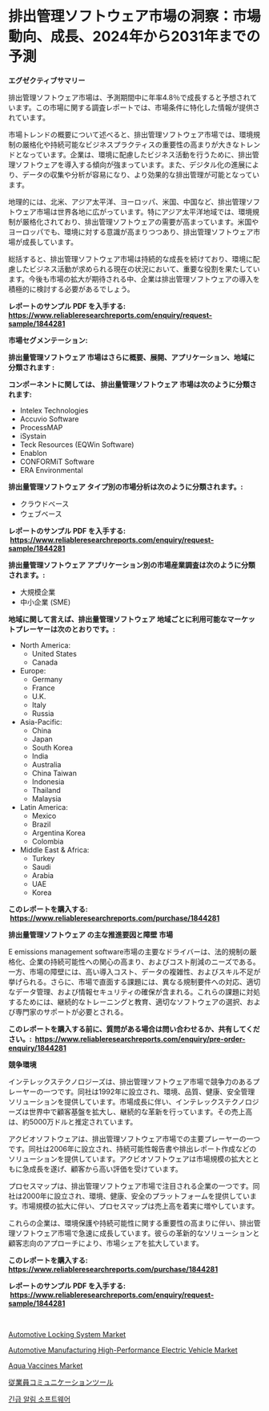 <p><h1>排出管理ソフトウェア市場の洞察：市場動向、成長、2024年から2031年までの予測</h1></p><p><strong>エグゼクティブサマリー</strong></p>
<p><p>排出管理ソフトウェア市場は、予測期間中に年率4.8％で成長すると予想されています。この市場に関する調査レポートでは、市場条件に特化した情報が提供されています。</p><p>市場トレンドの概要について述べると、排出管理ソフトウェア市場では、環境規制の厳格化や持続可能なビジネスプラクティスの重要性の高まりが大きなトレンドとなっています。企業は、環境に配慮したビジネス活動を行うために、排出管理ソフトウェアを導入する傾向が強まっています。また、デジタル化の進展により、データの収集や分析が容易になり、より効果的な排出管理が可能となっています。</p><p>地理的には、北米、アジア太平洋、ヨーロッパ、米国、中国など、排出管理ソフトウェア市場は世界各地に広がっています。特にアジア太平洋地域では、環境規制が厳格化されており、排出管理ソフトウェアの需要が高まっています。米国やヨーロッパでも、環境に対する意識が高まりつつあり、排出管理ソフトウェア市場が成長しています。</p><p>総括すると、排出管理ソフトウェア市場は持続的な成長を続けており、環境に配慮したビジネス活動が求められる現在の状況において、重要な役割を果たしています。今後も市場の拡大が期待される中、企業は排出管理ソフトウェアの導入を積極的に検討する必要があるでしょう。</p></p>
<p><strong>レポートのサンプル PDF を入手する: <a href="https://www.reliableresearchreports.com/enquiry/request-sample/1844281">https://www.reliableresearchreports.com/enquiry/request-sample/1844281</a></strong></p>
<p><strong>市場セグメンテーション:</strong></p>
<p><strong> 排出量管理ソフトウェア 市場はさらに概要、展開、アプリケーション、地域に分類されます :</strong></p>
<p><strong>コンポーネントに関しては、 排出量管理ソフトウェア 市場は次のように分類されます: &nbsp;</strong></p>
<p><ul><li>Intelex Technologies</li><li>Accuvio Software</li><li>ProcessMAP</li><li>iSystain</li><li>Teck Resources (EQWin Software)</li><li>Enablon</li><li>CONFORMiT Software</li><li>ERA Environmental</li></ul></p>
<p><strong> 排出量管理ソフトウェア タイプ別の市場分析は次のように分類されます。:</strong></p>
<p><ul><li>クラウドベース</li><li>ウェブベース</li></ul></p>
<p><strong>レポートのサンプル PDF を入手する: &nbsp;<a href="https://www.reliableresearchreports.com/enquiry/request-sample/1844281">https://www.reliableresearchreports.com/enquiry/request-sample/1844281</a></strong></p>
<p><strong> 排出量管理ソフトウェア アプリケーション別の市場産業調査は次のように分類されます。:</strong></p>
<p><ul><li>大規模企業</li><li>中小企業 (SME)</li></ul></p>
<p><strong>地域に関して言えば、排出量管理ソフトウェア 地域ごとに利用可能なマーケットプレーヤーは次のとおりです。:</strong></p>
<p><ul>
    <li>
        North America:
        <ul>
            <li>United States</li>
            <li>Canada</li>
        </ul>
    </li>
    <li>
        Europe:
        <ul>
            <li>Germany</li>
            <li>France</li>
            <li>U.K.</li>
            <li>Italy</li>
            <li>Russia</li>
        </ul>
    </li>
    <li>
        Asia-Pacific:
        <ul>
            <li>China</li>
            <li>Japan</li>
            <li>South Korea</li>
            <li>India</li>
            <li>Australia</li>
            <li>China Taiwan</li>
            <li>Indonesia</li>
            <li>Thailand</li>
            <li>Malaysia</li>
        </ul>
    </li>
    <li>
        Latin America:
        <ul>
            <li>Mexico</li>
            <li>Brazil</li>
            <li>Argentina Korea</li>
            <li>Colombia</li>
        </ul>
    </li>
    <li>
        Middle East & Africa:
        <ul>
            <li>Turkey</li>
            <li>Saudi</li>
            <li>Arabia</li>
            <li>UAE</li>
            <li>Korea</li>
        </ul>
    </li>
    </ul></p>
<p><strong>このレポートを購入する: &nbsp;<a href="https://www.reliableresearchreports.com/purchase/1844281">https://www.reliableresearchreports.com/purchase/1844281</a></strong></p>
<p><strong>排出量管理ソフトウェア の主な推進要因と障壁 市場</strong></p>
<p><p>E emissions management software市場の主要なドライバーは、法的規制の厳格化、企業の持続可能性への関心の高まり、およびコスト削減のニーズである。一方、市場の障壁には、高い導入コスト、データの複雑性、およびスキル不足が挙げられる。さらに、市場で直面する課題には、異なる規制要件への対応、適切なデータ管理、および情報セキュリティの確保が含まれる。これらの課題に対処するためには、継続的なトレーニングと教育、適切なソフトウェアの選択、および専門家のサポートが必要とされる。</p></p>
<p><strong>このレポートを購入する前に、質問がある場合は問い合わせるか、共有してください。:&nbsp; <a href="https://www.reliableresearchreports.com/enquiry/pre-order-enquiry/1844281">https://www.reliableresearchreports.com/enquiry/pre-order-enquiry/1844281</a></strong></p>
<p><strong>競争環境</strong></p>
<p><p>インテレックステクノロジーズは、排出管理ソフトウェア市場で競争力のあるプレーヤーの一つです。同社は1992年に設立され、環境、品質、健康、安全管理ソリューションを提供しています。市場成長に伴い、インテレックステクノロジーズは世界中で顧客基盤を拡大し、継続的な革新を行っています。その売上高は、約5000万ドルと推定されています。</p><p>アクビオソフトウェアは、排出管理ソフトウェア市場での主要プレーヤーの一つです。同社は2006年に設立され、持続可能性報告書や排出レポート作成などのソリューションを提供しています。アクビオソフトウェアは市場規模の拡大とともに急成長を遂げ、顧客から高い評価を受けています。</p><p>プロセスマップは、排出管理ソフトウェア市場で注目される企業の一つです。同社は2000年に設立され、環境、健康、安全のプラットフォームを提供しています。市場規模の拡大に伴い、プロセスマップは売上高を着実に増やしています。</p><p>これらの企業は、環境保護や持続可能性に関する重要性の高まりに伴い、排出管理ソフトウェア市場で急速に成長しています。彼らの革新的なソリューションと顧客志向のアプローチにより、市場シェアを拡大しています。</p></p>
<p><strong>このレポートを購入する: &nbsp; <a href="https://www.reliableresearchreports.com/purchase/1844281">https://www.reliableresearchreports.com/purchase/1844281</a></strong></p>
<p><strong>レポートのサンプル PDF を入手する: &nbsp;<a href="https://www.reliableresearchreports.com/enquiry/request-sample/1844281">https://www.reliableresearchreports.com/enquiry/request-sample/1844281</a></strong><strong></strong></p>
<p>&nbsp;</p>
<p><p><a href="https://meowing-canidae-761.notion.site/Automotive-Locking-System-Market-Research-Report-Provides-thorough-Industry-Overview-which-offers-a-14f91ba57e9d45e59acb287a4a16563f">Automotive Locking System Market</a></p><p><a href="https://sudsy-motorcycle-bbc.notion.site/Automotive-Manufacturing-High-Performance-Electric-Vehicle-Market-Analysis-and-Market-Size-Global-I-3f71ac89c6ce4169832831c424e82eee">Automotive Manufacturing High-Performance Electric Vehicle Market</a></p><p><a href="https://github.com/provorikovar/Market-Research-Report-List-3/blob/main/aqua-vaccines-market.md">Aqua Vaccines Market</a></p><p><a href="https://github.com/mreklxf44233/Market-Research-Report-List-1/blob/main/6641825185545.md">従業員コミュニケーションツール</a></p><p><a href="https://github.com/vsr06p4p49/Market-Research-Report-List-1/blob/main/5445848185541.md">긴급 알림 소프트웨어</a></p></p>